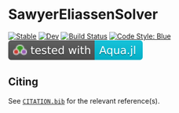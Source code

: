 # SawyerEliassenSolver

[![Stable](https://img.shields.io/badge/docs-stable-blue.svg)](https://Jamie-Hilditch.github.io/SawyerEliassenSolver.jl/stable/)
[![Dev](https://img.shields.io/badge/docs-dev-blue.svg)](https://Jamie-Hilditch.github.io/SawyerEliassenSolver.jl/dev/)
[![Build Status](https://github.com/Jamie-Hilditch/SawyerEliassenSolver.jl/actions/workflows/CI.yml/badge.svg?branch=master)](https://github.com/Jamie-Hilditch/SawyerEliassenSolver.jl/actions/workflows/CI.yml?query=branch%3Amaster)
[![Code Style: Blue](https://img.shields.io/badge/code%20style-blue-4495d1.svg)](https://github.com/invenia/BlueStyle)
[![Aqua](https://raw.githubusercontent.com/JuliaTesting/Aqua.jl/master/badge.svg)](https://github.com/JuliaTesting/Aqua.jl)

## Citing

See [`CITATION.bib`](CITATION.bib) for the relevant reference(s).
